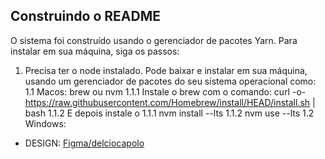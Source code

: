 ## Construindo o README

O sistema foi construído usando o gerenciador de pacotes Yarn. Para instalar em sua máquina, siga os passos:
1. Precisa ter o node instalado. Pode baixar e instalar em sua máquina, usando um gerenciador de pacotes do seu sistema operacional como:
1.1 Macos: brew ou nvm
1.1.1 Instale o brew com o comando: curl -o- https://raw.githubusercontent.com/Homebrew/install/HEAD/install.sh | bash
1.1.2 E depois instale o 
1.1.1 nvm install --lts
1.1.2 nvm use --lts
1.2 Windows: 


* DESIGN: [Figma/delciocapolo](https://www.figma.com/file/SAyQifz1b1RQ3N0sWOhx4k/Shopery---Organic-eCommerce-Shop-Website-Figma-Template-(Community)-(Community)?type=design&node-id=674%3A53788&mode=design&t=yUbgIJJJjHWH8NuU-1)
